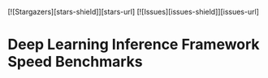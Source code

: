 [![Stargazers][stars-shield]][stars-url]
[![Issues][issues-shield]][issues-url]

# Deep Learning Inference Framework Speed Benchmarks 